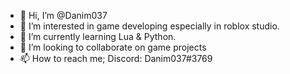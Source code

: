 - 👋 Hi, I’m @Danim037
- 👀 I’m interested in game developing especially in roblox studio.
- 🌱 I’m currently learning Lua & Python.
- 💞️ I’m looking to collaborate on game projects
- 📫 How to reach me; Discord: Danim037#3769

<!---
Danim037/Danim037 is a ✨ special ✨ repository because its `README.md` (this file) appears on your GitHub profile.
You can click the Preview link to take a look at your changes.
--->
